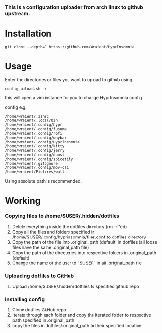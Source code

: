 ### This is a configuration uploader from arch linux to github upstream.

# Installation

```
git clone --depth=1 https://github.com/Wraient/HyprInsomnia
```

# Usage

Enter the directories or files you want to upload to github using

`config_upload.sh -e`

this will open a vim instance for you to change HyprInsomnia config

config e.g.

```
/home/wraient/.zshrc
/home/wraient/.local/bin
/home/wraient/.config/hypr
/home/wraient/.config/fusuma
/home/wraient/.config/rofi
/home/wraient/.config/waybar
/home/wraient/.config/HyprInsomnia
/home/wraient/.config/kitty
/home/wraient/.config/jerry
/home/wraient/.config/dunst
/home/wraient/.config/spicetify
/home/wraient/.gitignore
/home/wraient/.config/mov-cli
/home/wraient/Pictures/wall
```

Using absolute path is recommended.

# Working

### Copying files to /home/$USER/.hidden/dotfiles
1. Delete everything inside the dotfiles directory (rm -rf'ed)
2. Copy all the files and folders specified in /home/$USER/.config/hyprinsomnia/files.conf to dotfiles directory
3. Copy the path of the file into .original_path (default) in dotfiles (all loose files have the same .original_path file)
4. Copy the path of the directories into respective folders in .original_path (default)
5. Change the name of the user to "$USER" in all .original_path file

### Uploading dotfiles to GitHub
1. Upload /home/$USER/.hidden/dotfiles to specified github repo

### Installing config
1. Clone dotfiles GitHub repo
2. Iterate through each folder and copy the iterated folder to respective path specified in .original_path
3. copy the files in dotfiles/.original_path to their specified location
